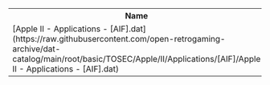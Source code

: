 <table>
<tr><th>Name</th><th>Size</th></tr>
<tr><td>
[Apple II - Applications - [AIF].dat](https://raw.githubusercontent.com/open-retrogaming-archive/dat-catalog/main/root/basic/TOSEC/Apple/II/Applications/[AIF]/Apple II - Applications - [AIF].dat)
</td><td>794</td></tr>
</table>
